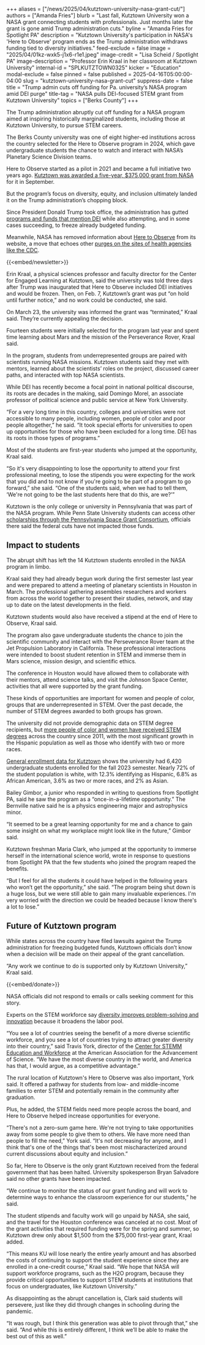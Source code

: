 +++
aliases = ["/news/2025/04/kutztown-university-nasa-grant-cut/"]
authors = ["Amanda Fries"]
blurb = "Last fall, Kutztown University won a NASA grant connecting students with professionals. Just months later the grant is gone amid Trump administration cuts."
byline = "Amanda Fries for Spotlight PA"
description = "Kutztown University's participation in NASA's 'Here to Observe' program ends as the Trump administration withdraws funding tied to diversity initiatives."
feed-exclude = false
image = "2025/04/01kz-wxk5-j1x6-r1e1.jpeg"
image-credit = "Lisa Scheid / Spotlight PA"
image-description = "Professor Erin Kraal in her classroom at Kutztown University"
internal-id = "SPLKUTZTOWN0325"
kicker = "Education"
modal-exclude = false
pinned = false
published = 2025-04-16T05:00:00-04:00
slug = "kutztown-university-nasa-grant-cut"
suppress-date = false
title = "Trump admin cuts off funding for Pa. university’s NASA program amid DEI purge"
title-tag = "NASA pulls DEI-focused STEM grant from Kutztown University"
topics = ["Berks County"]
+++

The Trump administration abruptly cut off funding for a NASA program aimed at inspiring historically marginalized students, including those at Kutztown University, to pursue STEM careers.

The Berks County university was one of eight higher-ed institutions across the country selected for the Here to Observe program in 2024, which gave undergraduate students the chance to watch and interact with NASA’s Planetary Science Division teams.

Here to Observe started as a pilot in 2021 and became a full initiative two years ago. <a href="https://www.kutztown.edu/news-and-media/news-releases/september-2024/mars-2020-rover-5-year-nasa-grant.html">Kutztown was awarded a five-year, $375,000 grant from NASA</a> for it in September.

But the program’s focus on diversity, equity, and inclusion ultimately landed it on the Trump administration’s chopping block.

Since President Donald Trump took office, the administration has gutted <a href="https://www.pbs.org/newshour/politics/judge-blocks-trumps-order-to-withdraw-federal-funding-for-dei-programs-as-lawsuit-plays-out">programs and funds that mention DEI</a> while also attempting, and in some cases succeeding, to freeze already budgeted funding.

Meanwhile, NASA has removed information about <a href="https://science.nasa.gov/planetary-science/programs/here-to-observe-h2o/">Here to Observe</a> from its website, a move that echoes other <a href="https://www.cbsnews.com/news/trump-officials-pausing-most-federal-government-websites-friday/">purges on the sites of health agencies like the CDC</a>.

{{<embed/newsletter>}}

Erin Kraal, a physical sciences professor and faculty director for the Center for Engaged Learning at Kutztown, said the university was told three days after Trump was inaugurated that Here to Observe included DEI initiatives and would be frozen. Then, on Feb. 7, Kutztown’s grant was put “on hold until further notice,” and no work could be conducted, she said.

On March 23, the university was informed the grant was “terminated,” Kraal said. They’re currently appealing the decision.

Fourteen students were initially selected for the program last year and spent time learning about Mars and the mission of the Perseverance Rover, Kraal said.

In the program, students from underrepresented groups are paired with scientists running NASA missions. Kutztown students said they met with mentors, learned about the scientists’ roles on the project, discussed career paths, and interacted with top NASA scientists.

While DEI has recently become a focal point in national political discourse, its roots are decades in the making, said Domingo Morel, an associate professor of political science and public service at New York University.

“For a very long time in this country, colleges and universities were not accessible to many people, including women, people of color and poor people altogether,” he said. “It took special efforts for universities to open up opportunities for those who have been excluded for a long time. DEI has its roots in those types of programs.”

Most of the students are first-year students who jumped at the opportunity, Kraal said.

“So it&#39;s very disappointing to lose the opportunity to attend your first professional meeting, to lose the stipends you were expecting for the work that you did and to not know if you&#39;re going to be part of a program to go forward,” she said. “One of the students said, when we had to tell them, ‘We&#39;re not going to be the last students here that do this, are we?’”

Kutztown is the only college or university in Pennsylvania that was part of the NASA program. While Penn State University students can access other <a href="https://www.psu.edu/news/earth-and-mineral-sciences/story/nasa-pennsylvania-space-grant-announces-fellowship-scholarship">scholarships through the Pennsylvania Space Grant Consortium</a>, officials there said the federal cuts have not impacted those funds.

## Impact to students

The abrupt shift has left the 14 Kutztown students enrolled in the NASA program in limbo.

Kraal said they had already begun work during the first semester last year and were prepared to attend a meeting of planetary scientists in Houston in March. The professional gathering assembles researchers and workers from across the world together to present their studies, network, and stay up to date on the latest developments in the field.

Kutztown students would also have received a stipend at the end of Here to Observe, Kraal said.

The program also gave undergraduate students the chance to join the scientific community and interact with the Perseverance Rover team at the Jet Propulsion Laboratory in California. These professional interactions were intended to boost student retention in STEM and immerse them in Mars science, mission design, and scientific ethics.

The conference in Houston would have allowed them to collaborate with their mentors, attend science talks, and visit the Johnson Space Center, activities that all were supported by the grant funding.

These kinds of opportunities are important for women and people of color, groups that are underrepresented in STEM. Over the past decade, the number of STEM degrees awarded to both groups has grown.

The university did not provide demographic data on STEM degree recipients, but <a href="https://nces.ed.gov/ipeds/Search?query=stem%20field%20graduates&amp;query2=stem%20field%20graduates&amp;resultType=all&amp;page=1&amp;sortBy=date_desc&amp;overlayDigestTableId=202325">more people of color and women have received STEM degrees</a> across the country since 2011, with the most significant growth in the Hispanic population as well as those who identify with two or more races.

<a href="https://nces.ed.gov/ipeds/institution-profile/213349">General enrollment data for Kutztown</a> shows the university had 6,420 undergraduate students enrolled for the fall 2023 semester. Nearly 72% of the student population is white, with 12.3% identifying as Hispanic, 6.8% as African American, 3.6% as two or more races, and 2% as Asian.

Bailey Gimbor, a junior who responded in writing to questions from Spotlight PA, said he saw the program as a “once-in-a-lifetime opportunity.” The Bernville native said he is a physics engineering major and astrophysics minor.

“It seemed to be a great learning opportunity for me and a chance to gain some insight on what my workplace might look like in the future,” Gimbor said.

Kutztown freshman Maria Clark, who jumped at the opportunity to immerse herself in the international science world, wrote in response to questions from Spotlight PA that the few students who joined the program reaped the benefits.

“But I feel for all the students it could have helped in the following years who won’t get the opportunity,” she said. “The program being shut down is a huge loss, but we were still able to gain many invaluable experiences. I&#39;m very worried with the direction we could be headed because I know there&#39;s a lot to lose.”

## Future of Kutztown program

While states across the country have filed lawsuits against the Trump administration for freezing budgeted funds, Kutztown officials don’t know when a decision will be made on their appeal of the grant cancellation.

“Any work we continue to do is supported only by Kutztown University,” Kraal said.

{{<embed/donate>}}

NASA officials did not respond to emails or calls seeking comment for this story.

Experts on the STEM workforce say <a href="https://www.mckinsey.com/featured-insights/diversity-and-inclusion/diversity-matters-even-more-the-case-for-holistic-impact">diversity improves problem-solving and innovation</a> because it broadens the labor pool.

“You see a lot of countries seeing the benefit of a more diverse scientific workforce, and you see a lot of countries trying to attract greater diversity into their country,” said Travis York, director of the <a href="https://www.aaas.org/programs/center-stemm-education-workforce-csew">Center for STEMM Education and Workforce</a> at the American Association for the Advancement of Science. “We have the most diverse country in the world, and America has that, I would argue, as a competitive advantage.”

The rural location of Kutztown&#39;s Here to Observe was also important, York said. It offered a pathway for students from low- and middle-income families to enter STEM and potentially remain in the community after graduation.

Plus, he added, the STEM fields need more people across the board, and Here to Observe helped increase opportunities for everyone.

“There&#39;s not a zero-sum game here. We&#39;re not trying to take opportunities away from some people to give them to others. We have more need than people to fill the need,” York said. “It&#39;s not decreasing for anyone, and I think that&#39;s one of the things that&#39;s been most mischaracterized around current discussions about equity and inclusion.”

So far, Here to Observe is the only grant Kutztown received from the federal government that has been halted. University spokesperson Bryan Salvadore said no other grants have been impacted.

“We continue to monitor the status of our grant funding and will work to determine ways to enhance the classroom experience for our students,” he said.

The student stipends and faculty work will go unpaid by NASA, she said, and the travel for the Houston conference was canceled at no cost. Most of the grant activities that required funding were for the spring and summer, so Kutztown drew only about $1,500 from the $75,000 first-year grant, Kraal added.

“This means KU will lose nearly the entire yearly amount and has absorbed the costs of continuing to support the student experience since they are enrolled in a one-credit course,” Kraal said. “We hope that NASA will support workforce programs, such as the H2O program, because they provide critical opportunities to support STEM students at institutions that focus on undergraduates, like Kutztown University.”

As disappointing as the abrupt cancellation is, Clark said students will persevere, just like they did through changes in schooling during the pandemic.

“It was rough, but I think this generation was able to pivot through that,” she said. “And while this is entirely different, I think we’ll be able to make the best out of this as well.”
